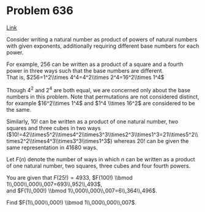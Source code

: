 # Problem 636

[Link](https://projecteuler.net/problem=636)

Consider writing a natural number as product of powers of natural numbers with given exponents, additionally requiring different base numbers for each power.

For example, $256$ can be written as a product of a square and a fourth power in three ways such that the base numbers are different.  
That is, $256=1^2\\times 4^4=4^2\\times 2^4=16^2\\times 1^4$

Though $4^2$ and $2^4$ are both equal, we are concerned only about the base numbers in this problem. Note that permutations are not considered distinct, for example $16^2\\times 1^4$ and $1^4 \\times 16^2$ are considered to be the same.

Similarly, $10!$ can be written as a product of one natural number, two squares and three cubes in two ways ($10!=42\\times5^2\\times4^2\\times3^3\\times2^3\\times1^3=21\\times5^2\\times2^2\\times4^3\\times3^3\\times1^3$) whereas $20!$ can be given the same representation in $41680$ ways.

Let $F(n)$ denote the number of ways in which $n$ can be written as a product of one natural number, two squares, three cubes and four fourth powers.

You are given that $F(25!)=4933$, $F(100!) \\bmod 1\\,000\\,000\\,007=693\\,952\\,493$,  
and $F(1\\,000!) \\bmod 1\\,000\\,000\\,007=6\\,364\\,496$.

Find $F(1\\,000\\,000!) \\bmod 1\\,000\\,000\\,007$.
